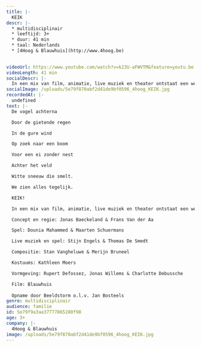 ```yaml
---
title: |-
  KEIK
descr: |-
  * multidisciplinair
  * leeftijd: 3+
  * duur: 41 min
  * taal: Nederlands
  * [4Hoog & Blauwhuis](http://www.4hoog.be)

  ‍
videoUrl: https://www.youtube.com/watch?v=k23U-aFWVTM&feature=youtu.be
videoLength: 41 min
socialDescr: |-
  In een mix van film, animatie, live muziek en theater ontstaat een woordeloos spel tussen acteurs op het podium en acteurs op het witte doek. Ze creëren de illusie van een bizarre en wondere wereld. Live pianomuziek vult de zaal en zet de toon. Een streling voor oog en oor!
socialImage: /uploads/5e79f870abf2d41de9bf0596_4hoog_KEIK.jpg
recordedAt: |-
  undefined
text: |-
  De vogel achterna

  Door de gietende regen

  In de gure wind

  Op zoek naar een boom

  Voor een ei zonder nest

  Achter het veld

  Witte sneeuw die smelt.

  We zien alles tegelijk.

  KEIK!

  In een mix van film, animatie, live muziek en theater ontstaat een woordeloos spel tussen acteurs op het podium en acteurs op het witte doek. Ze creëren de illusie van een bizarre en wondere wereld. Live pianomuziek vult de zaal en zet de toon. Een streling voor oog en oor!

  Concept en regie: Jonas Baeckeland & Frans Van der Aa

  Spel: Dounia Mahammed & Maarten Schuermans

  Live muziek en spel: Stijn Engels & Thomas De Smedt

  Compositie: Stan Vangheluwe & Merijn Bruneel

  Kostuums: Kathleen Moers

  Vormgeving: Rupert Defossez, Jonas Willems & Charlotte Debussche

  Film: Blauwhuis
  
  Opname door Beeldstorm o.l.v. Jan Bosteels
genre: multidisciplinair
audience: familie
id: 5e79f9a3aa37777865280f98
age: 3+
company: |-
  4Hoog & Blauwhuis
image: /uploads/5e79f870abf2d41de9bf0596_4hoog_KEIK.jpg
---
```

